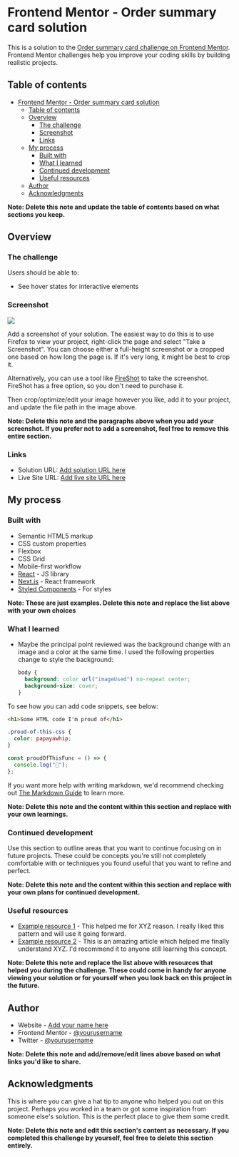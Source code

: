 # Frontend Mentor - Order summary card solution

This is a solution to the
[Order summary card challenge on Frontend Mentor](https://www.frontendmentor.io/challenges/order-summary-component-QlPmajDUj).
Frontend Mentor challenges help you improve your coding skills by building realistic projects.

## Table of contents

- [Frontend Mentor - Order summary card solution](#frontend-mentor---order-summary-card-solution)
  - [Table of contents](#table-of-contents)
  - [Overview](#overview)
    - [The challenge](#the-challenge)
    - [Screenshot](#screenshot)
    - [Links](#links)
  - [My process](#my-process)
    - [Built with](#built-with)
    - [What I learned](#what-i-learned)
    - [Continued development](#continued-development)
    - [Useful resources](#useful-resources)
  - [Author](#author)
  - [Acknowledgments](#acknowledgments)

**Note: Delete this note and update the table of contents based on what sections you keep.**

## Overview

### The challenge

Users should be able to:

- See hover states for interactive elements

### Screenshot

![](./screenshot.jpg)

Add a screenshot of your solution. The easiest way to do this is to use Firefox to view your project,
right-click the page and select "Take a Screenshot". You can choose either a full-height screenshot or a
cropped one based on how long the page is. If it's very long, it might be best to crop it.

Alternatively, you can use a tool like [FireShot](https://getfireshot.com/) to take the screenshot. FireShot
has a free option, so you don't need to purchase it.

Then crop/optimize/edit your image however you like, add it to your project, and update the file path in the
image above.

**Note: Delete this note and the paragraphs above when you add your screenshot. If you prefer not to add a
screenshot, feel free to remove this entire section.**

### Links

- Solution URL: [Add solution URL here](https://your-solution-url.com)
- Live Site URL: [Add live site URL here](https://your-live-site-url.com)

## My process

### Built with

- Semantic HTML5 markup
- CSS custom properties
- Flexbox
- CSS Grid
- Mobile-first workflow
- [React](https://reactjs.org/) - JS library
- [Next.js](https://nextjs.org/) - React framework
- [Styled Components](https://styled-components.com/) - For styles

**Note: These are just examples. Delete this note and replace the list above with your own choices**

### What I learned

- Maybe the principal point reviewed was the background change with an image and a color at the same time. I
  used the following properties change to style the background:

  ```css
  body {
    background: color url("imageUsed") no-repeat center;
    background-size: cover;
  }
  ```

To see how you can add code snippets, see below:

```html
<h1>Some HTML code I'm proud of</h1>
```

```css
.proud-of-this-css {
  color: papayawhip;
}
```

```js
const proudOfThisFunc = () => {
  console.log("🎉");
};
```

If you want more help with writing markdown, we'd recommend checking out
[The Markdown Guide](https://www.markdownguide.org/) to learn more.

**Note: Delete this note and the content within this section and replace with your own learnings.**

### Continued development

Use this section to outline areas that you want to continue focusing on in future projects. These could be
concepts you're still not completely comfortable with or techniques you found useful that you want to refine
and perfect.

**Note: Delete this note and the content within this section and replace with your own plans for continued
development.**

### Useful resources

- [Example resource 1](https://www.example.com) - This helped me for XYZ reason. I really liked this pattern
  and will use it going forward.
- [Example resource 2](https://www.example.com) - This is an amazing article which helped me finally
  understand XYZ. I'd recommend it to anyone still learning this concept.

**Note: Delete this note and replace the list above with resources that helped you during the challenge. These
could come in handy for anyone viewing your solution or for yourself when you look back on this project in the
future.**

## Author

- Website - [Add your name here](https://www.your-site.com)
- Frontend Mentor - [@yourusername](https://www.frontendmentor.io/profile/yourusername)
- Twitter - [@yourusername](https://www.twitter.com/yourusername)

**Note: Delete this note and add/remove/edit lines above based on what links you'd like to share.**

## Acknowledgments

This is where you can give a hat tip to anyone who helped you out on this project. Perhaps you worked in a
team or got some inspiration from someone else's solution. This is the perfect place to give them some credit.

**Note: Delete this note and edit this section's content as necessary. If you completed this challenge by
yourself, feel free to delete this section entirely.**
